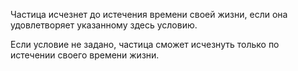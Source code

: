 Частица исчезнет до истечения времени своей жизни, если она удовлетворяет указанному здесь условию.

Если условие не задано, частица сможет исчезнуть только по истечении своего времени жизни.